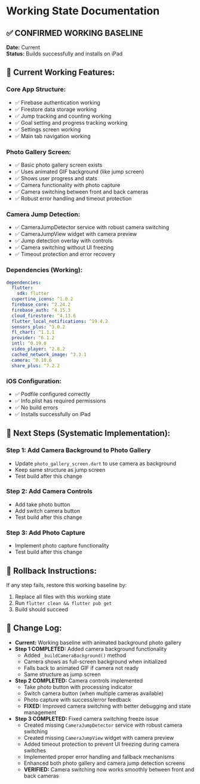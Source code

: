 # Working State Documentation

## ✅ **CONFIRMED WORKING BASELINE** 
**Date:** Current  
**Status:** Builds successfully and installs on iPad

## 📱 **Current Working Features:**

### **Core App Structure:**
- ✅ Firebase authentication working
- ✅ Firestore data storage working  
- ✅ Jump tracking and counting working
- ✅ Goal setting and progress tracking working
- ✅ Settings screen working
- ✅ Main tab navigation working

### **Photo Gallery Screen:**
- ✅ Basic photo gallery screen exists
- ✅ Uses animated GIF background (like jump screen)
- ✅ Shows user progress and stats
- ✅ Camera functionality with photo capture
- ✅ Camera switching between front and back cameras
- ✅ Robust error handling and timeout protection

### **Camera Jump Detection:**
- ✅ CameraJumpDetector service with robust camera switching
- ✅ CameraJumpView widget with camera preview
- ✅ Jump detection overlay with controls
- ✅ Camera switching without UI freezing
- ✅ Timeout protection and error recovery

### **Dependencies (Working):**
```yaml
dependencies:
  flutter:
    sdk: flutter
  cupertino_icons: ^1.0.2
  firebase_core: ^2.24.2
  firebase_auth: ^4.15.3
  cloud_firestore: ^4.13.6
  flutter_local_notifications: ^19.4.2
  sensors_plus: ^3.0.2
  fl_chart: ^1.1.1
  provider: ^6.1.2
  intl: ^0.19.0
  video_player: ^2.8.2
  cached_network_image: ^3.3.1
  camera: ^0.10.6
  share_plus: ^7.2.2
```

### **iOS Configuration:**
- ✅ Podfile configured correctly
- ✅ Info.plist has required permissions
- ✅ No build errors
- ✅ Installs successfully on iPad

## 🎯 **Next Steps (Systematic Implementation):**

### **Step 1: Add Camera Background to Photo Gallery**
- Update `photo_gallery_screen.dart` to use camera as background
- Keep same structure as jump screen
- Test build after this change

### **Step 2: Add Camera Controls**
- Add take photo button
- Add switch camera button
- Test build after this change

### **Step 3: Add Photo Capture**
- Implement photo capture functionality
- Test build after this change

## 🔄 **Rollback Instructions:**
If any step fails, restore this working baseline by:
1. Replace all files with this working state
2. Run `flutter clean && flutter pub get`
3. Build should succeed

## 📝 **Change Log:**
- **Current:** Working baseline with animated background photo gallery
- **Step 1 COMPLETED:** Added camera background functionality
  - Added `_buildCameraBackground()` method
  - Camera shows as full-screen background when initialized
  - Falls back to animated GIF if camera not ready
  - Same structure as jump screen
- **Step 2 COMPLETED:** Camera controls implemented
  - Take photo button with processing indicator
  - Switch camera button (when multiple cameras available)
  - Photo capture with success/error feedback
  - **FIXED:** Improved camera switching with better debugging and state management
- **Step 3 COMPLETED:** Fixed camera switching freeze issue
  - Created missing `CameraJumpDetector` service with robust camera switching
  - Created missing `CameraJumpView` widget with camera preview
  - Added timeout protection to prevent UI freezing during camera switches
  - Implemented proper error handling and fallback mechanisms
  - Enhanced both photo gallery and camera jump detection screens
  - **VERIFIED:** Camera switching now works smoothly between front and back cameras
